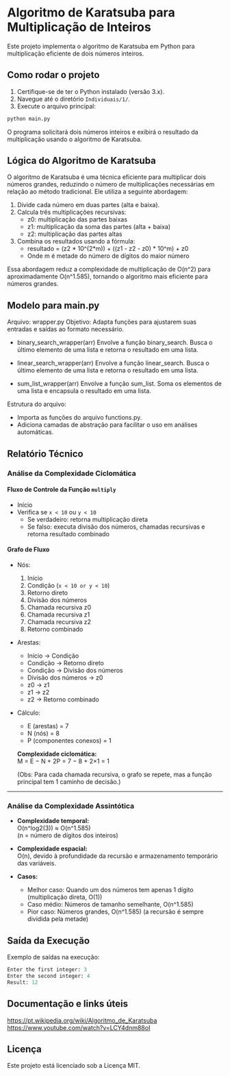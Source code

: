 # Algoritmo de Karatsuba para Multiplicação de Inteiros

Este projeto implementa o algoritmo de Karatsuba em Python para multiplicação eficiente de dois números inteiros.

## Como rodar o projeto

1. Certifique-se de ter o Python instalado (versão 3.x).
2. Navegue até o diretório `Individuais/1/`.
3. Execute o arquivo principal:

```bash
python main.py
```

O programa solicitará dois números inteiros e exibirá o resultado da multiplicação usando o algoritmo de Karatsuba.

## Lógica do Algoritmo de Karatsuba

O algoritmo de Karatsuba é uma técnica eficiente para multiplicar dois números grandes, reduzindo o número de multiplicações necessárias em relação ao método tradicional. Ele utiliza a seguinte abordagem:

1. Divide cada número em duas partes (alta e baixa).
2. Calcula três multiplicações recursivas:
   - z0: multiplicação das partes baixas
   - z1: multiplicação da soma das partes (alta + baixa)
   - z2: multiplicação das partes altas
3. Combina os resultados usando a fórmula:
   - resultado = (z2 * 10^(2*m)) + ((z1 - z2 - z0) * 10^m) + z0
   - Onde m é metade do número de dígitos do maior número

Essa abordagem reduz a complexidade de multiplicação de O(n^2) para aproximadamente O(n^1.585), tornando o algoritmo mais eficiente para números grandes.

## Modelo para main.py

Arquivo: wrapper.py
Objetivo: Adapta funções para ajustarem suas entradas e saídas ao formato necessário.

- binary_search_wrapper(arr)
  Envolve a função binary_search.
  Busca o último elemento de uma lista e retorna o resultado em uma lista.

- linear_search_wrapper(arr)
  Envolve a função linear_search.
  Busca o último elemento de uma lista e retorna o resultado em uma lista.

- sum_list_wrapper(arr)
  Envolve a função sum_list.
  Soma os elementos de uma lista e encapsula o resultado em uma lista.

Estrutura do arquivo:

- Importa as funções do arquivo functions.py.
- Adiciona camadas de abstração para facilitar o uso em análises automáticas.

## Relatório Técnico

### Análise da Complexidade Ciclomática

#### Fluxo de Controle da Função `multiply`

- Início
- Verifica se `x < 10` ou `y < 10`
  - Se verdadeiro: retorna multiplicação direta
  - Se falso: executa divisão dos números, chamadas recursivas e retorna resultado combinado

#### Grafo de Fluxo

- Nós:
  1. Início
  2. Condição (`x < 10 or y < 10`)
  3. Retorno direto
  4. Divisão dos números
  5. Chamada recursiva z0
  6. Chamada recursiva z1
  7. Chamada recursiva z2
  8. Retorno combinado

- Arestas:
  - Início → Condição
  - Condição → Retorno direto
  - Condição → Divisão dos números
  - Divisão dos números → z0
  - z0 → z1
  - z1 → z2
  - z2 → Retorno combinado

- Cálculo:
  - E (arestas) = 7
  - N (nós) = 8
  - P (componentes conexos) = 1

  **Complexidade ciclomática:**  
  M = E − N + 2P = 7 − 8 + 2×1 = 1

  (Obs: Para cada chamada recursiva, o grafo se repete, mas a função principal tem 1 caminho de decisão.)

---

### Análise da Complexidade Assintótica

- **Complexidade temporal:**  
  O(n^log2(3)) ≈ O(n^1.585)  
  (n = número de dígitos dos inteiros)

- **Complexidade espacial:**  
  O(n), devido à profundidade da recursão e armazenamento temporário das variáveis.

- **Casos:**
  - Melhor caso: Quando um dos números tem apenas 1 dígito (multiplicação direta, O(1))
  - Caso médio: Números de tamanho semelhante, O(n^1.585)
  - Pior caso: Números grandes, O(n^1.585) (a recursão é sempre dividida pela metade)

## Saída da Execução
Exemplo de saídas na execução:
```python
Enter the first integer: 3
Enter the second integer: 4
Result: 12
```

## Documentação e links úteis
https://pt.wikipedia.org/wiki/Algoritmo_de_Karatsuba
https://www.youtube.com/watch?v=LCY4dnm88oI

## Licença
Este projeto está licenciado sob a Licença MIT.
